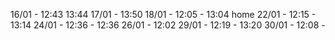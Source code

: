 16/01 - 12:43 13:44
17/01 - 13:50
18/01 - 12:05 - 13:04   home
22/01 - 12:15 - 13:14
24/01 - 12:36 - 12:36
26/01 - 12:02 
29/01 - 12:19 - 13:20
30/01 - 12:08 - 